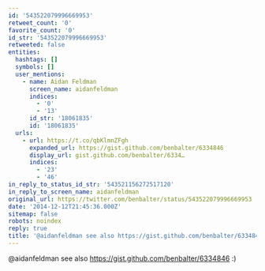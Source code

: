 ```yaml
---
id: '543522079996669953'
retweet_count: '0'
favorite_count: '0'
id_str: '543522079996669953'
retweeted: false
entities:
  hashtags: []
  symbols: []
  user_mentions:
    - name: Aidan Feldman
      screen_name: aidanfeldman
      indices:
        - '0'
        - '13'
      id_str: '18061835'
      id: '18061835'
  urls:
    - url: https://t.co/qbKlmnZFgh
      expanded_url: https://gist.github.com/benbalter/6334846
      display_url: gist.github.com/benbalter/6334…
      indices:
        - '23'
        - '46'
in_reply_to_status_id_str: '543521156272517120'
in_reply_to_screen_name: aidanfeldman
original_url: https://twitter.com/benbalter/status/543522079996669953
date: '2014-12-12T21:45:36.000Z'
sitemap: false
robots: noindex
reply: true
title: '@aidanfeldman see also https://gist.github.com/benbalter/6334846 :)'
---
```


@aidanfeldman see also https://gist.github.com/benbalter/6334846 :)